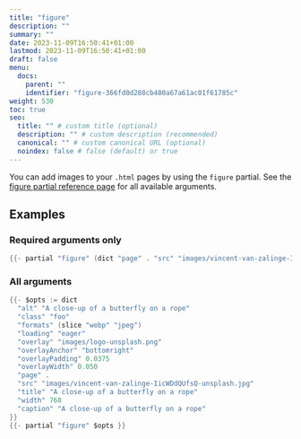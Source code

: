 ```yaml
---
title: "figure"
description: ""
summary: ""
date: 2023-11-09T16:50:41+01:00
lastmod: 2023-11-09T16:50:41+01:00
draft: false
menu:
  docs:
    parent: ""
    identifier: "figure-366fd0d288cb480a67a61ac01f61785c"
weight: 530
toc: true
seo:
  title: "" # custom title (optional)
  description: "" # custom description (recommended)
  canonical: "" # custom canonical URL (optional)
  noindex: false # false (default) or true
---
```


You can add images to your `.html` pages by using the `figure` partial. See the [figure partial reference page](/docs/reference/partials/figure/) for all available arguments.

## Examples

### Required arguments only

```go
{{- partial "figure" (dict "page" . "src" "images/vincent-van-zalinge-IicWDdQUfsQ-unsplash.jpg") }}
```

### All arguments

```go
{{- $opts := dict
  "alt" "A close-up of a butterfly on a rope"
  "class" "foo"
  "formats" (slice "webp" "jpeg")
  "loading" "eager"
  "overlay" "images/logo-unsplash.png"
  "overlayAnchor" "bottomright"
  "overlayPadding" 0.0375
  "overlayWidth" 0.050
  "page" .
  "src" "images/vincent-van-zalinge-IicWDdQUfsQ-unsplash.jpg"
  "title" "A close-up of a butterfly on a rope"
  "width" 768
  "caption" "A close-up of a butterfly on a rope"
}}
{{- partial "figure" $opts }}
```

